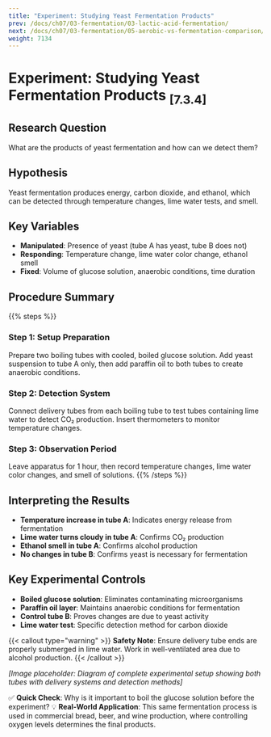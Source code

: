 ```yaml
---
title: "Experiment: Studying Yeast Fermentation Products"
prev: /docs/ch07/03-fermentation/03-lactic-acid-fermentation/
next: /docs/ch07/03-fermentation/05-aerobic-vs-fermentation-comparison/
weight: 7134
---
```


# Experiment: Studying Yeast Fermentation Products <sub>[7.3.4]</sub>

## Research Question
What are the products of yeast fermentation and how can we detect them?

## Hypothesis
Yeast fermentation produces energy, carbon dioxide, and ethanol, which can be detected through temperature changes, lime water tests, and smell.

## Key Variables
- **Manipulated**: Presence of yeast (tube A has yeast, tube B does not)
- **Responding**: Temperature change, lime water color change, ethanol smell
- **Fixed**: Volume of glucose solution, anaerobic conditions, time duration

## Procedure Summary
{{% steps %}}
### Step 1: Setup Preparation
Prepare two boiling tubes with cooled, boiled glucose solution. Add yeast suspension to tube A only, then add paraffin oil to both tubes to create anaerobic conditions.

### Step 2: Detection System
Connect delivery tubes from each boiling tube to test tubes containing lime water to detect CO₂ production. Insert thermometers to monitor temperature changes.

### Step 3: Observation Period
Leave apparatus for 1 hour, then record temperature changes, lime water color changes, and smell of solutions.
{{% /steps %}}

## Interpreting the Results
- **Temperature increase in tube A**: Indicates energy release from fermentation
- **Lime water turns cloudy in tube A**: Confirms CO₂ production
- **Ethanol smell in tube A**: Confirms alcohol production
- **No changes in tube B**: Confirms yeast is necessary for fermentation

## Key Experimental Controls
- **Boiled glucose solution**: Eliminates contaminating microorganisms
- **Paraffin oil layer**: Maintains anaerobic conditions for fermentation
- **Control tube B**: Proves changes are due to yeast activity
- **Lime water test**: Specific detection method for carbon dioxide

{{< callout type="warning" >}}
**Safety Note**: Ensure delivery tube ends are properly submerged in lime water. Work in well-ventilated area due to alcohol production.
{{< /callout >}}

*[Image placeholder: Diagram of complete experimental setup showing both tubes with delivery systems and detection methods]*

✅ **Quick Check**: Why is it important to boil the glucose solution before the experiment?
💡 **Real-World Application**: This same fermentation process is used in commercial bread, beer, and wine production, where controlling oxygen levels determines the final products.